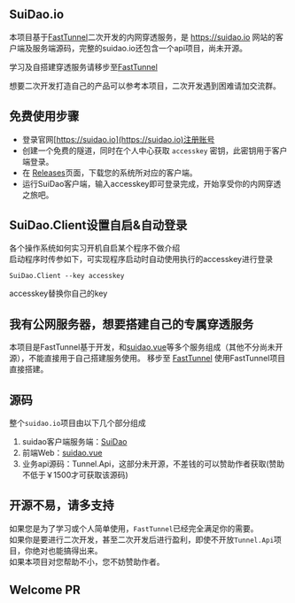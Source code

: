## SuiDao.io
本项目基于[FastTunnel](https://github.com/SpringHgui/FastTunnel)二次开发的内网穿透服务，是 https://suidao.io 网站的客户端及服务端源码，完整的suidao.io还包含一个api项目，尚未开源。

学习及自搭建穿透服务请移步至[FastTunnel](https://github.com/SpringHgui/FastTunnel)

想要二次开发打造自己的产品可以参考本项目，二次开发遇到困难请加交流群。

## 免费使用步骤

- 登录官网[https://suidao.io](https://suidao.io)注册账号
- 创建一个免费的隧道，同时在个人中心获取 `accesskey` 密钥，此密钥用于客户端登录。
- 在 [Releases](https://github.com/SpringHgui/FastTunnel.SuiDao/releases)页面，下载您的系统所对应的客户端。
- 运行SuiDao客户端，输入accesskey即可登录完成，开始享受你的内网穿透之旅吧。

## SuiDao.Client设置自启&自动登录

各个操作系统如何实习开机自启某个程序不做介绍  
启动程序时传参如下，可实现程序启动时自动使用执行的accesskey进行登录  

`SuiDao.Client --key accesskey`  

accesskey替换你自己的key

## 我有公网服务器，想要搭建自己的专属穿透服务

本项目是FastTunnel基于开发，和[suidao.vue](https://github.com/SpringHgui/suidao.vue)等多个服务组成（其他不分尚未开源），不能直接用于自己搭建服务使用。
移步至 [FastTunnel](https://github.com/SpringHgui/FastTunnel) 使用FastTunnel项目直接搭建。

## 源码
整个`suidao.io`项目由以下几个部分组成  
1. suidao客户端服务端：[SuiDao](https://github.com/FastTunnel/SuiDao)   
2. 前端Web：[suidao.vue](https://github.com/SpringHgui/suidao.vue)    
3. 业务api源码：Tunnel.Api，这部分未开源，不差钱的可以赞助作者获取(赞助不低于￥1500才可获取该源码)

## 开源不易，请多支持
如果您是为了学习或个人简单使用，`FastTunnel`已经完全满足你的需要。  
如果你是要进行二次开发，甚至二次开发后进行盈利，即使不开放`Tunnel.Api`项目，你绝对也能搞得出来。  
如果本项目对您帮助不小，您不妨赞助作者。  

## Welcome PR
